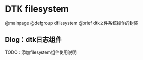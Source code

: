 # DTK filesystem

@mainpage
@defgroup dfilesystem
@brief dtk文件系统操作的封装

## Dlog：dtk日志组件

TODO：添加filesystem组件使用说明
